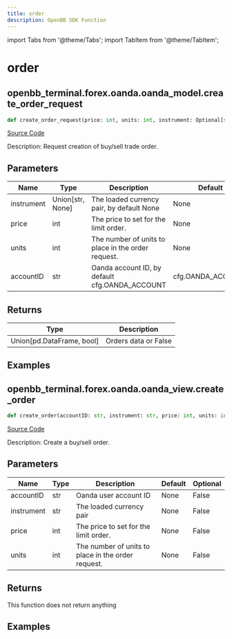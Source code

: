 ```yaml
---
title: order
description: OpenBB SDK Function
---
```


import Tabs from '@theme/Tabs';
import TabItem from '@theme/TabItem';

# order

<Tabs>
<TabItem value="model" label="Model" default>

## openbb_terminal.forex.oanda.oanda_model.create_order_request

```python title='openbb_terminal/forex/oanda/oanda_model.py'
def create_order_request(price: int, units: int, instrument: Optional[str], accountID: str) -> Union
```
[Source Code](https://github.com/OpenBB-finance/OpenBBTerminal/tree/main/openbb_terminal/forex/oanda/oanda_model.py#L270)

Description: Request creation of buy/sell trade order.

## Parameters

| Name | Type | Description | Default | Optional |
| ---- | ---- | ----------- | ------- | -------- |
| instrument | Union[str, None] | The loaded currency pair, by default None | None | False |
| price | int | The price to set for the limit order. | None | False |
| units | int | The number of units to place in the order request. | None | False |
| accountID | str | Oanda account ID, by default cfg.OANDA_ACCOUNT | cfg.OANDA_ACCOUNT | True |

## Returns

| Type | Description |
| ---- | ----------- |
| Union[pd.DataFrame, bool] | Orders data or False |

## Examples



</TabItem>
<TabItem value="view" label="View">

## openbb_terminal.forex.oanda.oanda_view.create_order

```python title='openbb_terminal/forex/oanda/oanda_view.py'
def create_order(accountID: str, instrument: str, price: int, units: int) -> None
```
[Source Code](https://github.com/OpenBB-finance/OpenBBTerminal/tree/main/openbb_terminal/forex/oanda/oanda_view.py#L178)

Description: Create a buy/sell order.

## Parameters

| Name | Type | Description | Default | Optional |
| ---- | ---- | ----------- | ------- | -------- |
| accountID | str | Oanda user account ID | None | False |
| instrument | str | The loaded currency pair | None | False |
| price | int | The price to set for the limit order. | None | False |
| units | int | The number of units to place in the order request. | None | False |

## Returns

This function does not return anything

## Examples



</TabItem>
</Tabs>